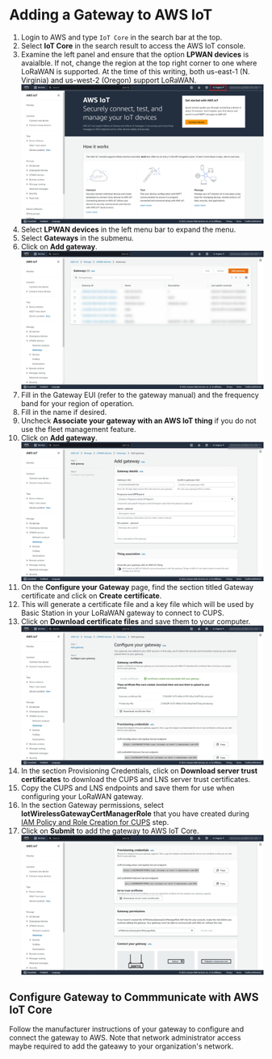 # Adding a Gateway to AWS IoT

1. Login to AWS and type `IoT Core` in the search bar at the top.
2. Select **IoT Core** in the search result to access the AWS IoT console.
3. Examine the left panel and ensure that the option **LPWAN devices** is avaialble.
   If not, change the region at the top right corner to one where LoRaWAN is supported.
   At the time of this writing, both us-east-1 (N. Virginia) and us-west-2 (Oregon) support LoRaWAN.
   ![aws_iot_core.png](res/aws/aws_iot_core.png)
4. Select **LPWAN devices** in the left menu bar to expand the menu.
5. Select **Gateways** in the submenu.
6. Click on **Add gateway**.
   ![aws_iot_core_gw.png](res/aws/aws_iot_core_gw.png)
7. Fill in the Gateway EUI (refer to the gateway manual) and the frequency band for your region of operation.
8. Fill in the name if desired.
9. Uncheck **Associate your gateway with an AWS IoT thing** if you do not use the fleet management feature.
10. Click on **Add gateway**.
    ![aws_iot_core_gw_add.png](res/aws/aws_iot_core_gw_add.png)
11. On the **Configure your Gateway** page, find the section titled Gateway certificate and click on **Create certificate**.
12. This will generate a certificate file and a key file which will be used by Basic Station in your LoRaWAN gateway to connect to CUPS.
13. Click on **Download certificate files** and save them to your computer.
    ![aws_iot_core_gw_create_certificates.png](res/aws/aws_iot_core_gw_create_certificates.png)
14. In the section Provisioning Credentials, click on **Download server trust certificates** to download the CUPS and LNS server trust certificates.
15. Copy the CUPS and LNS endpoints and save them for use when configuring your LoRaWAN gateway.
16. In the section Gateway permissions, select **IotWirelessGatewayCertManagerRole** that you have created during [IAM Policy and Role Creation for CUPS](aws_iot_core_integration.md#iam-policy-and-role-creation-for-cups) step.
17. Click on **Submit** to add the gateway to AWS IoT Core.
    ![aws_iot_core_gw_provisioning.png](res/aws/aws_iot_core_gw_provisioning.png)

## Configure Gateway to Commmunicate with AWS IoT Core

Follow the manufacturer instructions of your gateway to configure and connect the gateway to AWS.  Note that network administrator access maybe required to add the gateawy to your organization's network.
